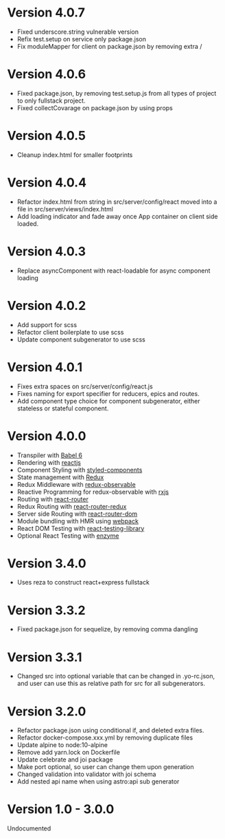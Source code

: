 # Version 4.0.7
 - Fixed underscore.string vulnerable version
 - Refix test.setup on service only package.json
 - Fix moduleMapper for client on package.json by removing extra /

# Version 4.0.6
 - Fixed package.json, by removing test.setup.js from all types of project to only fullstack project.
 - Fixed collectCovarage on package.json by using props

# Version 4.0.5
 - Cleanup index.html for smaller footprints

# Version 4.0.4
 - Refactor index.html from string in src/server/config/react moved into a file in src/server/views/index.html
 - Add loading indicator and fade away once App container on client side loaded.

# Version 4.0.3
 - Replace asyncComponent with react-loadable for async component loading
 
# Version 4.0.2
 - Add support for scss
 - Refactor client boilerplate to use scss
 - Update component subgenerator to use scss

# Version 4.0.1
 - Fixes extra spaces on src/server/config/react.js
 - Fixes naming for export specifier for reducers, epics and routes.
 - Add component type choice for component subgenerator, either stateless or stateful component.

# Version 4.0.0
 - Transpiler with [Babel 6](https://babeljs.io/)
 - Rendering with [reactjs](https://reactjs.org/)
 - Component Styling with [styled-components](https://www.styled-components.com/)
 - State management with [Redux](https://redux.js.org/)
 - Redux Middleware with [redux-observable](https://redux-observable.js.org/)
 - Reactive Programming for redux-observable with [rxjs](https://github.com/ReactiveX/rxjs)
 - Routing with [react-router](https://github.com/ReactTraining/react-router)
 - Redux Routing with [react-router-redux](https://github.com/reactjs/react-router-redux)
 - Server side Routing with [react-router-dom](https://www.npmjs.com/package/react-router-dom)
 - Module bundling with HMR using [webpack](https://webpack.js.org/)
 - React DOM Testing with [react-testing-library](https://github.com/kentcdodds/react-testing-library)
 - Optional React Testing with [enzyme](https://airbnb.io/enzyme/)

# Version 3.4.0
- Uses reza to construct react+express fullstack

# Version 3.3.2
- Fixed package.json for sequelize, by removing comma dangling

# Version 3.3.1
- Changed src into optional variable that can be changed in .yo-rc.json, and user can use this as relative path for src for all subgenerators.

# Version 3.2.0
- Refactor package.json using conditional if, and deleted extra files.
- Refactor docker-compose.xxx.yml by removing duplicate files
- Update alpine to node:10-alpine
- Remove add yarn.lock on Dockerfile 
- Update celebrate and joi package
- Make port optional, so user can change them upon generation
- Changed validation into validator with joi schema
- Add nested api name when using astro:api sub generator

# Version 1.0 - 3.0.0 

Undocumented
